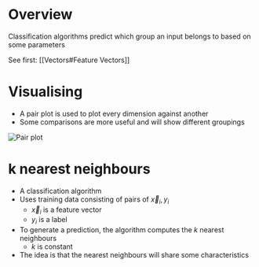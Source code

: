 # Overview
Classification algorithms predict which group an input belongs to based on some parameters

See first: [[Vectors#Feature Vectors]]

# Visualising
- A pair plot is used to plot every dimension against another
- Some comparisons are more useful and will show different groupings

![Pair plot](https://seaborn.pydata.org/_images/pairplot_11_0.png)

# k nearest neighbours
- A classification algorithm
- Uses training data consisting of pairs of $\overrightarrow{x}_{i}, y_{i}$
	- $\overrightarrow{x}_{i}$ is a feature vector
	- $y_{i}$ is a label
- To generate a prediction, the algorithm computes the $k$ nearest neighbours
	- $k$ is constant
- The idea is that the nearest neighbours will share some characteristics